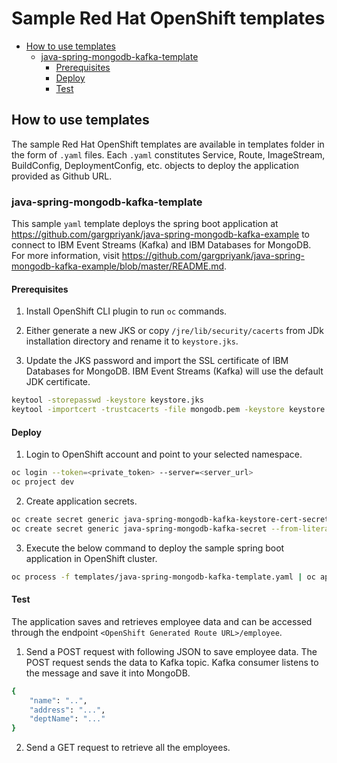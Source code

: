 # Sample Red Hat OpenShift templates

- [How to use templates](#how-to-use-templates)
    - [java-spring-mongodb-kafka-template](#java-spring-mongodb-kafka-template)
        - [Prerequisites](#prerequisites)
        - [Deploy](#deploy)
        - [Test](#test)

## How to use templates

The sample Red Hat OpenShift templates are available in templates folder in the form of `.yaml` files. Each `.yaml` constitutes Service, Route, ImageStream, BuildConfig, DeploymentConfig, etc. objects to deploy the application provided as Github URL.

### java-spring-mongodb-kafka-template

This sample `yaml` template deploys the spring boot application at https://github.com/gargpriyank/java-spring-mongodb-kafka-example to connect to IBM Event Streams (Kafka) and IBM Databases for MongoDB. For more information, visit https://github.com/gargpriyank/java-spring-mongodb-kafka-example/blob/master/README.md.

#### Prerequisites

1. Install OpenShift CLI plugin to run `oc` commands.

2. Either generate a new JKS or copy `/jre/lib/security/cacerts` from JDk installation directory and rename it to `keystore.jks`.

3. Update the JKS password and import the SSL certificate of IBM Databases for MongoDB. IBM Event Streams (Kafka) will use the default JDK certificate.
```bash
keytool -storepasswd -keystore keystore.jks
keytool -importcert -trustcacerts -file mongodb.pem -keystore keystore.jks -alias mongodb -storepass <secure_password>
```

#### Deploy

1. Login to OpenShift account and point to your selected namespace.

```bash
oc login --token=<private_token> --server=<server_url>
oc project dev
```

2. Create application secrets.

```bash
oc create secret generic java-spring-mongodb-kafka-keystore-cert-secret --from-file=keystore.jks
oc create secret generic java-spring-mongodb-kafka-secret --from-literal=jvm-secret="-Djavax.net.ssl.trustStore=/etc/keystore/cert/keystore.jks -Djavax.net.ssl.trustStorePassword=<secure_password>" --from-literal=mongo-db-url="<database_url starting with mongodb://>" --from-literal=mongo-db-name="<database_name>" --from-literal=es_kafka_topic_name="<kafka_topic_name>" --from-literal=es_kafka_service_name='<es_kafka_service_creds>'
```

3. Execute the below command to deploy the sample spring boot application in OpenShift cluster.

```bash
oc process -f templates/java-spring-mongodb-kafka-template.yaml | oc apply -f -
```

#### Test

The application saves and retrieves employee data and can be accessed through the endpoint `<OpenShift Generated Route URL>/employee`.
1. Send a POST request with following JSON to save employee data. The POST request sends the data to Kafka topic. Kafka consumer listens to the message and save it into MongoDB.
```bash
{
	"name": "..",
	"address": "...",
	"deptName": "..."
}
```
2. Send a GET request to retrieve all the employees.
